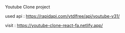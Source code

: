 Youtube Clone project

used api : https://rapidapi.com/ytdlfree/api/youtube-v31/

visit : https://youtube-clone-react-fa.netlify.app/
